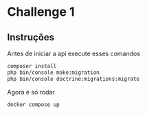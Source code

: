 # Challenge 1

## Instruções

Antes de iniciar a api execute esses comandos

```bash
composer install
php bin/console make:migration
php bin/console doctrine:migrations:migrate
```

Agora é só rodar

```bash
docker compose up
```
